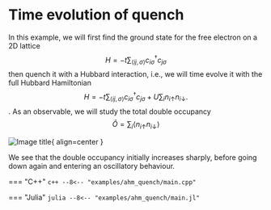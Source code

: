 # Time evolution of quench

In this example, we will first find the ground state for the free electron on a 2D lattice
$$
H = -t \sum_{\langle ij,\sigma \rangle} c_{i\sigma}^\dagger c_{j\sigma}
$$
then quench it with a Hubbard interaction, i.e., we will time evolve it with the full Hubbard Hamiltonian
$$
H = -t \sum_{\langle ij,\sigma \rangle} c_{i\sigma}^\dagger c_{j\sigma} + U\sum_i n_{i\uparrow}n_{i\downarrow}.
$$. 
As an observable, we will study the total double occupancy
$$
    \hat{O} = \sum_i \langle n_{i\uparrow}n_{i\downarrow} \rangle
$$

![Image title](../img/quench.png){ align=center }

We see that the double occupancy initially increases sharply, before going down again and entering an oscillatory behaviour.


=== "C++"
	```c++
	--8<-- "examples/ahm_quench/main.cpp"
	```

=== "Julia"
	```julia
	--8<-- "examples/ahm_quench/main.jl"
	```